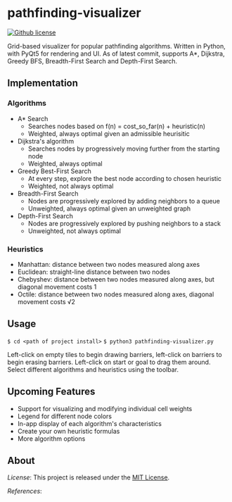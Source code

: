 # pathfinding-visualizer

[![Github license](https://img.shields.io/github/license/mashape/apistatus.svg?style=flat-square)](https://github.com/TheShepord/pathfinding-visualizer/blob/master/LICENSE)

Grid-based visualizer for popular pathfinding algorithms. Written in Python, with PyQt5 for rendering and UI. As of latest commit, supports A*, Dijkstra, Greedy BFS, Breadth-First Search and Depth-First Search.

## Implementation

### Algorithms
* A* Search
  * Searches nodes based on f(n) = cost_so_far(n) + heuristic(n)
  * Weighted, always optimal given an admissible heurisitic
* Dijkstra's algorithm
  * Searches nodes by progressively moving further from the starting node
  * Weighted, always optimal
* Greedy Best-First Search
  * At every step, explore the best node according to chosen heuristic
  * Weighted, not always optimal
* Breadth-First Search
  * Nodes are progressively explored by adding neighbors to a queue
  * Unweighted, always optimal given an unweighted graph
* Depth-First Search
  * Nodes are progressively explored by pushing neighbors to a stack
  * Unweighted, not always optimal

### Heuristics
* Manhattan: distance between two nodes measured along axes
* Euclidean: straight-line distance between two nodes
* Chebyshev: distance between two nodes measured along axes, but diagonal movement costs 1
* Octile: distance between two nodes measured along axes, diagonal movement costs &radic;2

## Usage

`$ cd <path of project install>`
`$ python3 pathfinding-visualizer.py`

Left-click on empty tiles to begin drawing barriers, left-click on barriers to begin erasing barriers. Left-click on start or goal to drag them around. Select different algorithms and heuristics using the toolbar.

## Upcoming Features

* Support for visualizing and modifying individual cell weights
* Legend for different node colors
* In-app display of each algorithm's characteristics
* Create your own heuristic formulas
* More algorithm options

## About

*License*: This project is released under the [MIT License](https://github.com/TheShepord/pathfinding-visualizer/blob/master/LICENSE).

*References*: